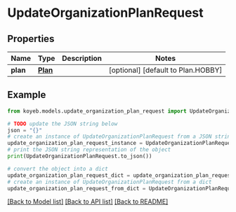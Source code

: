 # UpdateOrganizationPlanRequest


## Properties

Name | Type | Description | Notes
------------ | ------------- | ------------- | -------------
**plan** | [**Plan**](Plan.md) |  | [optional] [default to Plan.HOBBY]

## Example

```python
from koyeb.models.update_organization_plan_request import UpdateOrganizationPlanRequest

# TODO update the JSON string below
json = "{}"
# create an instance of UpdateOrganizationPlanRequest from a JSON string
update_organization_plan_request_instance = UpdateOrganizationPlanRequest.from_json(json)
# print the JSON string representation of the object
print(UpdateOrganizationPlanRequest.to_json())

# convert the object into a dict
update_organization_plan_request_dict = update_organization_plan_request_instance.to_dict()
# create an instance of UpdateOrganizationPlanRequest from a dict
update_organization_plan_request_from_dict = UpdateOrganizationPlanRequest.from_dict(update_organization_plan_request_dict)
```
[[Back to Model list]](../README.md#documentation-for-models) [[Back to API list]](../README.md#documentation-for-api-endpoints) [[Back to README]](../README.md)


